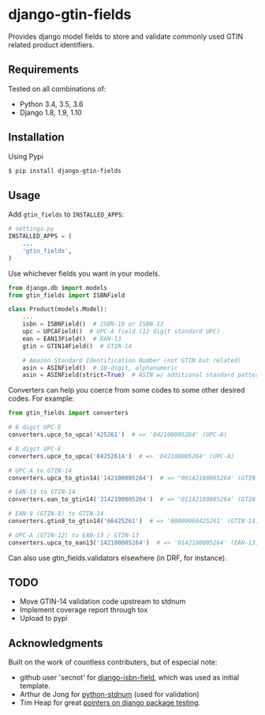 # django-gtin-fields

Provides django model fields to store and validate commonly used GTIN related
product identifiers.

## Requirements

Tested on all combinations of:

* Python 3.4, 3.5, 3.6
* Django 1.8, 1.9, 1.10

## Installation

Using Pypi

```bash
$ pip install django-gtin-fields
```

## Usage 

Add `gtin_fields` to `INSTALLED_APPS`:

```python
# settings.py
INSTALLED_APPS = (
	...
	'gtin_fields',
)
```

Use whichever fields you want in your models.

```python
from django.db import models
from gtin_fields import ISBNField

class Product(models.Model):
	...
	isbn = ISBNField()  # ISBN-10 or ISBN-13
    upc = UPCAField()  # UPC-A field (12 digit standard UPC)
    ean = EAN13Field()  # EAN-13
    gtin = GTIN14Field()  # GTIN-14

    # Amazon Standard Identification Number (not GTIN but related)
    asin = ASINField()  # 10-digit, alphanumeric
    asin = ASINField(strict=True)  # ASIN w/ additional standard pattern rules
```

Converters can help you coerce from some codes to some other desired codes.
For example:

```python
from gtin_fields import converters

# 6 digit UPC-E
converters.upce_to_upca('425261')  # => '042100005264' (UPC-A)

# 8 digit UPC-E
converters.upce_to_upca('04252614')  # => '042100005264' (UPC-A)

# UPC-A to GTIN-14
converters.upca_to_gtin14('142100005264')  # => "00142100005264' (GTIN-14)

# EAN-13 to GTIN-14
converters.ean_to_gtin14('3142100005264')  # => "01142100005264' (GTIN-14)

# EAN-8 (GTIN-8) to GTIN-14
converters.gtin8_to_gtin14('66425261')  # => '00000066425261' (GTIN-14)

# UPC-A (GTIN-12) to EAN-13 / GTIN-13
converters.upca_to_ean13('142100005264')  # => '0142100005264' (EAN-13)
```

Can also use gtin_fields.validators elsewhere (in DRF, for instance).

## TODO

* Move GTIN-14 validation code upstream to stdnum
* Implement coverage report through tox
* Upload to pypi

## Acknowledgments

Built on the work of countless contributers, but of especial note:

* github user 'secnot' for [django-isbn-field](https://github.com/secnot/django-isbn-field), which was used as initial template.
* Arthur de Jong for [python-stdnum](https://github.com/arthurdejong/python-stdnum) (used for validation)
* Tim Heap for great [pointers on django package testing](http://timheap.me/b/django-package-tests/).
